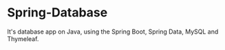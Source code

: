 # Spring-Database

It's database app on Java, using the Spring Boot, Spring Data, MySQL and Thymeleaf.
